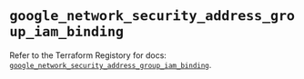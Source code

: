 # `google_network_security_address_group_iam_binding`

Refer to the Terraform Registory for docs: [`google_network_security_address_group_iam_binding`](https://registry.terraform.io/providers/hashicorp/google-beta/5.26.0/docs/resources/google_network_security_address_group_iam_binding).
